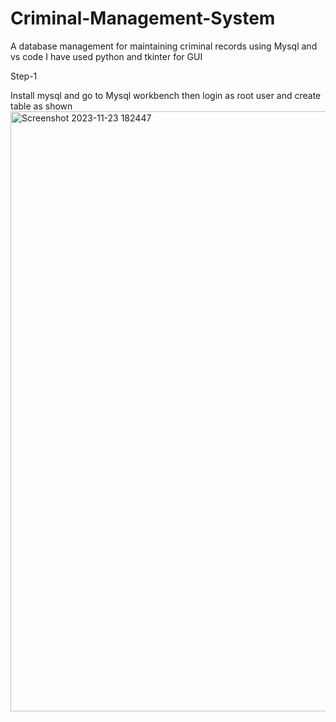# Criminal-Management-System
A database management for maintaining criminal records using Mysql and vs code
I have used python and tkinter for GUI

Step-1


Install mysql and go to Mysql workbench then login as root user and create table 
as shown
<img width="960" alt="Screenshot 2023-11-23 182447" src="https://github.com/jagati2/Criminal-Management-System/assets/105737471/439bf7cf-4cb3-4e2a-b5dd-9727bce5f622">
